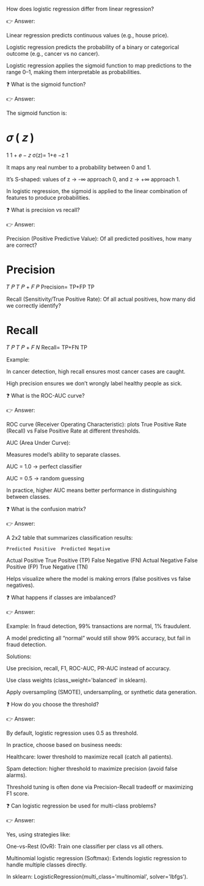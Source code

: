 How does logistic regression differ from linear regression?

👉 Answer:

Linear regression predicts continuous values (e.g., house price).

Logistic regression predicts the probability of a binary or categorical outcome (e.g., cancer vs no cancer).

Logistic regression applies the sigmoid function to map predictions to the range 0–1, making them interpretable as probabilities.

❓ What is the sigmoid function?

👉 Answer:

The sigmoid function is:

𝜎
(
𝑧
)
=
1
1
+
𝑒
−
𝑧
σ(z)=
1+e
−z
1
	​


It maps any real number to a probability between 0 and 1.

It’s S-shaped: values of z → -∞ approach 0, and z → +∞ approach 1.

In logistic regression, the sigmoid is applied to the linear combination of features to produce probabilities.

❓ What is precision vs recall?

👉 Answer:

Precision (Positive Predictive Value):
Of all predicted positives, how many are correct?

Precision
=
𝑇
𝑃
𝑇
𝑃
+
𝐹
𝑃
Precision=
TP+FP
TP
	​


Recall (Sensitivity/True Positive Rate):
Of all actual positives, how many did we correctly identify?

Recall
=
𝑇
𝑃
𝑇
𝑃
+
𝐹
𝑁
Recall=
TP+FN
TP
	​


Example:

In cancer detection, high recall ensures most cancer cases are caught.

High precision ensures we don’t wrongly label healthy people as sick.

❓ What is the ROC-AUC curve?

👉 Answer:

ROC curve (Receiver Operating Characteristic): plots True Positive Rate (Recall) vs False Positive Rate at different thresholds.

AUC (Area Under Curve):

Measures model’s ability to separate classes.

AUC = 1.0 → perfect classifier

AUC = 0.5 → random guessing

In practice, higher AUC means better performance in distinguishing between classes.

❓ What is the confusion matrix?

👉 Answer:

A 2x2 table that summarizes classification results:

	Predicted Positive	Predicted Negative
Actual Positive	True Positive (TP)	False Negative (FN)
Actual Negative	False Positive (FP)	True Negative (TN)

Helps visualize where the model is making errors (false positives vs false negatives).

❓ What happens if classes are imbalanced?

👉 Answer:

Example: In fraud detection, 99% transactions are normal, 1% fraudulent.

A model predicting all “normal” would still show 99% accuracy, but fail in fraud detection.

Solutions:

Use precision, recall, F1, ROC-AUC, PR-AUC instead of accuracy.

Use class weights (class_weight='balanced' in sklearn).

Apply oversampling (SMOTE), undersampling, or synthetic data generation.

❓ How do you choose the threshold?

👉 Answer:

By default, logistic regression uses 0.5 as threshold.

In practice, choose based on business needs:

Healthcare: lower threshold to maximize recall (catch all patients).

Spam detection: higher threshold to maximize precision (avoid false alarms).

Threshold tuning is often done via Precision-Recall tradeoff or maximizing F1 score.

❓ Can logistic regression be used for multi-class problems?

👉 Answer:

Yes, using strategies like:

One-vs-Rest (OvR): Train one classifier per class vs all others.

Multinomial logistic regression (Softmax): Extends logistic regression to handle multiple classes directly.

In sklearn: LogisticRegression(multi_class='multinomial', solver='lbfgs').
